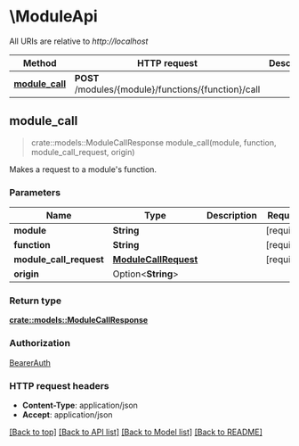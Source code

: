 # \ModuleApi

All URIs are relative to *http://localhost*

Method | HTTP request | Description
------------- | ------------- | -------------
[**module_call**](ModuleApi.md#module_call) | **POST** /modules/{module}/functions/{function}/call | 



## module_call

> crate::models::ModuleCallResponse module_call(module, function, module_call_request, origin)


Makes a request to a module's function. 

### Parameters


Name | Type | Description  | Required | Notes
------------- | ------------- | ------------- | ------------- | -------------
**module** | **String** |  | [required] |
**function** | **String** |  | [required] |
**module_call_request** | [**ModuleCallRequest**](ModuleCallRequest.md) |  | [required] |
**origin** | Option<**String**> |  |  |

### Return type

[**crate::models::ModuleCallResponse**](ModuleCallResponse.md)

### Authorization

[BearerAuth](../README.md#BearerAuth)

### HTTP request headers

- **Content-Type**: application/json
- **Accept**: application/json

[[Back to top]](#) [[Back to API list]](../README.md#documentation-for-api-endpoints) [[Back to Model list]](../README.md#documentation-for-models) [[Back to README]](../README.md)

